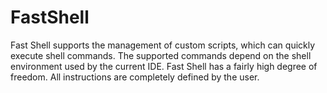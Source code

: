 # FastShell
Fast Shell supports the management of custom scripts, which can quickly execute shell commands. The supported commands depend on the shell environment used by the current IDE. Fast Shell has a fairly high degree of freedom. All instructions are completely defined by the user.
